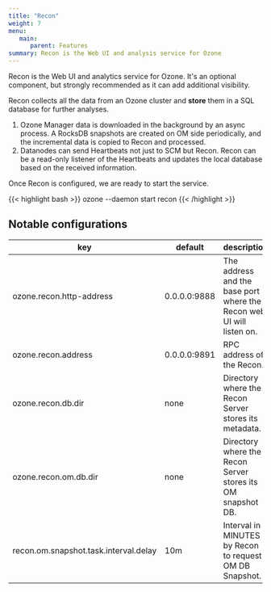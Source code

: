 ```yaml
---
title: "Recon"
weight: 7
menu:
   main:
      parent: Features
summary: Recon is the Web UI and analysis service for Ozone
---
```

<!---
  Licensed to the Apache Software Foundation (ASF) under one or more
  contributor license agreements.  See the NOTICE file distributed with
  this work for additional information regarding copyright ownership.
  The ASF licenses this file to You under the Apache License, Version 2.0
  (the "License"); you may not use this file except in compliance with
  the License.  You may obtain a copy of the License at

      http://www.apache.org/licenses/LICENSE-2.0

  Unless required by applicable law or agreed to in writing, software
  distributed under the License is distributed on an "AS IS" BASIS,
  WITHOUT WARRANTIES OR CONDITIONS OF ANY KIND, either express or implied.
  See the License for the specific language governing permissions and
  limitations under the License.
-->

Recon is the Web UI and analytics service for Ozone. It's an optional component, but strongly recommended as it can add additional visibility.

Recon collects all the data from an Ozone cluster and **store** them in a SQL database for further analyses.

 1. Ozone Manager data is downloaded in the background by an async process. A RocksDB snapshots are created on OM side periodically, and the incremental data is copied to Recon and processed.
 2. Datanodes can send Heartbeats not just to SCM but Recon. Recon can be a read-only listener of the Heartbeats and updates the local database based on the received information.

Once Recon is configured, we are ready to start the service.

{{< highlight bash >}}
ozone --daemon start recon
{{< /highlight >}}

## Notable configurations

key | default | description
----|---------|------------
ozone.recon.http-address | 0.0.0.0:9888 | The address and the base port where the Recon web UI will listen on.
ozone.recon.address | 0.0.0.0:9891 | RPC address of the Recon.
ozone.recon.db.dir | none | Directory where the Recon Server stores its metadata.
ozone.recon.om.db.dir | none | Directory where the Recon Server stores its OM snapshot DB.
recon.om.snapshot.task.interval.delay | 10m | Interval in MINUTES by Recon to request OM DB Snapshot.
